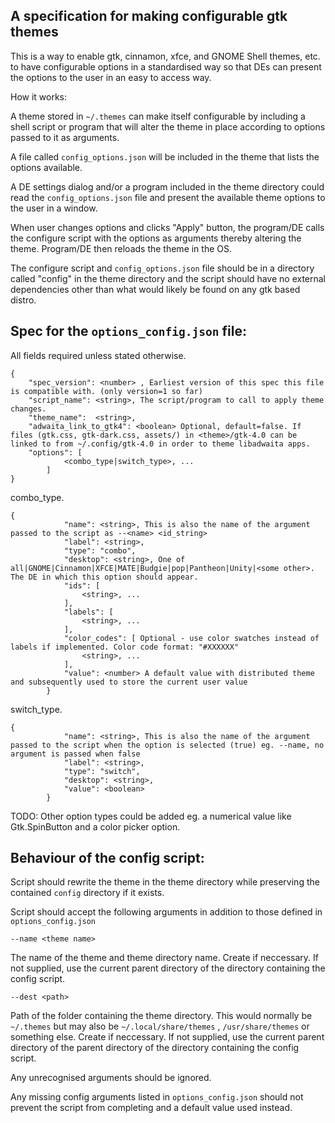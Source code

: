 ## A specification for making configurable gtk themes

This is a way to enable gtk, cinnamon, xfce, and GNOME Shell themes, etc. to have configurable options in a standardised way so that DEs can present the options to the user in an easy to access way.

How it works:

A theme stored in `~/.themes` can make itself configurable by including a shell script or program that will alter the theme in place according to options passed to it as arguments.

A file called `config_options.json` will be included in the theme that lists the options available.

A DE settings dialog and/or a program included in the theme directory could read the `config_options.json` file and present the available theme options to the user in a window.

When user changes options and clicks "Apply" button, the program/DE calls the configure script with the options as arguments thereby altering the theme. Program/DE then reloads the theme in the OS.

The configure script and `config_options.json` file should be in a directory called "config" in the theme directory and the script should have no external dependencies other than what would likely be found on any gtk based distro.

## Spec for the `options_config.json` file:

All fields required unless stated otherwise.
```
{
    "spec_version": <number> , Earliest version of this spec this file is compatible with. (only version=1 so far)
    "script_name": <string>, The script/program to call to apply theme changes.
    "theme_name":  <string>,
    "adwaita_link_to_gtk4": <boolean> Optional, default=false. If files (gtk.css, gtk-dark.css, assets/) in <theme>/gtk-4.0 can be linked to from ~/.config/gtk-4.0 in order to theme libadwaita apps.
    "options": [ 
            <combo_type|switch_type>, ...
        ]
}
```
combo_type. 
```
{
            "name": <string>, This is also the name of the argument passed to the script as --<name> <id_string>
            "label": <string>, 
            "type": "combo",
            "desktop": <string>, One of all|GNOME|Cinnamon|XFCE|MATE|Budgie|pop|Pantheon|Unity|<some other>. The DE in which this option should appear.
            "ids": [
                <string>, ...
            ],
            "labels": [
                <string>, ...
            ],
            "color_codes": [ Optional - use color swatches instead of labels if implemented. Color code format: "#XXXXXX"
                <string>, ...
            ],
            "value": <number> A default value with distributed theme and subsequently used to store the current user value
        }
```
switch_type.
```
{
            "name": <string>, This is also the name of the argument passed to the script when the option is selected (true) eg. --name, no argument is passed when false
            "label": <string>,
            "type": "switch",
            "desktop": <string>,
            "value": <boolean>
        }
```
TODO: Other option types could be added eg. a numerical value like Gtk.SpinButton and a color picker option.

## Behaviour of the config script:

Script should rewrite the theme in the theme directory while preserving the contained `config` directory if it exists.

Script should accept the following arguments in addition to those defined in `options_config.json`

`--name <theme name>`

The name of the theme and theme directory name. Create if neccessary. If not supplied, use the current parent directory of the directory containing the config script.

`--dest <path>`

Path of the folder containing the theme directory. This would normally be `~/.themes` but may also be `~/.local/share/themes` , `/usr/share/themes` or something else. Create if neccessary. If not supplied, use the current parent directory of the parent directory of the directory containing the config script.

Any unrecognised arguments should be ignored.

Any missing config arguments listed in `options_config.json` should not prevent the script from completing and a default value used instead.
